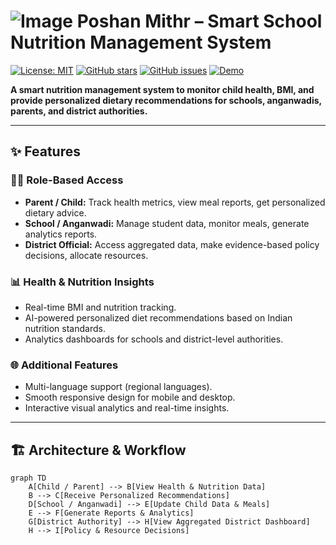 # ![Image](https://github.com/user-attachments/assets/ff953085-ccdf-43d9-b085-d270d899dbb0) Poshan Mithr – Smart School Nutrition Management System

[![License: MIT](https://img.shields.io/badge/License-MIT-yellow.svg)](LICENSE)
[![GitHub stars](https://img.shields.io/github/stars/yourusername/poshan-mithr)](https://github.com/yourusername/poshan-mithr/stargazers)
[![GitHub issues](https://img.shields.io/github/issues/yourusername/poshan-mithr)](https://github.com/yourusername/poshan-mithr/issues)
[![Demo](https://img.shields.io/badge/Live-Demo-brightgreen)](https://your-vercel-link.com)

**A smart nutrition management system to monitor child health, BMI, and provide personalized dietary recommendations for schools, anganwadis, parents, and district authorities.**  

---

## ✨ Features

### 🧑‍⚖️ Role-Based Access
- **Parent / Child:** Track health metrics, view meal reports, get personalized dietary advice.
- **School / Anganwadi:** Manage student data, monitor meals, generate analytics reports.
- **District Official:** Access aggregated data, make evidence-based policy decisions, allocate resources.

### 📊 Health & Nutrition Insights
- Real-time BMI and nutrition tracking.
- AI-powered personalized diet recommendations based on Indian nutrition standards.
- Analytics dashboards for schools and district-level authorities.

### 🌐 Additional Features
- Multi-language support (regional languages).
- Smooth responsive design for mobile and desktop.
- Interactive visual analytics and real-time insights.

---

## 🏗️ Architecture & Workflow

```mermaid
graph TD
    A[Child / Parent] --> B[View Health & Nutrition Data]
    B --> C[Receive Personalized Recommendations]
    D[School / Anganwadi] --> E[Update Child Data & Meals]
    E --> F[Generate Reports & Analytics]
    G[District Authority] --> H[View Aggregated District Dashboard]
    H --> I[Policy & Resource Decisions]





